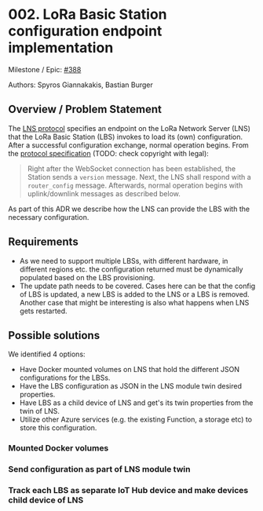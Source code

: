 # 002. LoRa Basic Station configuration endpoint implementation

Milestone / Epic: [#388](https://github.com/Azure/iotedge-lorawan-starterkit/issues/388)

Authors: Spyros Giannakakis, Bastian Burger

## Overview / Problem Statement

The [LNS protocol][lns-protocol] specifies an endpoint on the LoRa Network Server (LNS) that the
LoRa Basic Station (LBS) invokes to load its (own) configuration. After a successful configuration
exchange, normal operation begins. From the [protocol specification][lns-protocol] (TODO: check
copyright with legal):

> Right after the WebSocket connection has been established, the Station sends a `version` message. Next, the LNS shall respond with a `router_config` message. Afterwards, normal operation begins with uplink/downlink messages as described below.

As part of this ADR we describe how the LNS can provide the LBS with the necessary configuration. 

[lns-protocol]: https://lora-developers.semtech.com/build/software/lora-basics/lora-basics-for-gateways/?url=tcproto.html

## Requirements
- As we need to support multiple LBSs, with different hardware, in different regions etc. the
configuration returned must be dynamically populated based on the LBS provisioning.
- The update path needs to be covered. Cases here can be that the config of LBS is updated, a new
  LBS is added to the LNS or a LBS is removed. Another case that might be interesting is also what
  happens when LNS gets restarted.

## Possible solutions

We identified 4 options:
- Have Docker mounted volumes on LNS that hold the different JSON configurations for the LBSs.
- Have the LBS configuration as JSON in the LNS module twin desired properties.
- Have LBS as a child device of LNS and get's its twin properties from the twin of LNS.
- Utilize other Azure services (e.g. the existing Function, a storage etc) to store this
  configuration.

### Mounted Docker volumes

### Send configuration as part of LNS module twin

### Track each LBS as separate IoT Hub device and make devices child device of LNS

